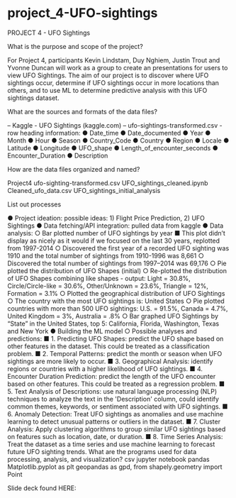 # project_4-UFO-sightings

PROJECT 4 - UFO Sightings

What is the purpose and scope of the project?

For Project 4, participants Kevin Lindstam, Duy Nghiem, Justin Trout and Yvonne Duncan will work as a group to create an presentations for users to view UFO Sightings. The aim of our project is to discover where UFO sightings occur, determine if UFO sightings occur in more locations than others, and to use ML to determine predictive analysis with this UFO sightings dataset. 

What are the sources and formats of the data files?

– Kaggle - UFO Sightings (kaggle.com)
– ufo-sightings-transformed.csv - row heading information: 
●	Date_time
●	Date_documented
●	Year
●	Month
●	Hour
●	Season
●	Country_Code
●	Country
●	Region
●	Locale
●	Latitude
●	Longitude
●	UFO_shape
●	Length_of_encounter_seconds
●	Encounter_Duration
●	Description

How are the data files organized and named?

Project4
	ufo-sighting-transformed.csv
	UFO_sightings_cleaned.ipynb
	Cleaned_ufo_data.csv
	UFO_sightings_initial_analysis

List out processes

●	Project ideation: possible ideas: 1) Flight Price Prediction, 2) UFO Sightings
●	Data fetching/API integration: pulled data from kaggle
●	Data analysis:
○	Bar plotted number of UFO sightings by year
■	This plot didn’t display as nicely as it would if we focused on the last 30 years, replotted from 1997-2014
○	Discovered the first year of a recorded UFO sighting was 1910 and the total number of sightings from 1910-1996 was 8,661
○	Discovered the total number of sightings from 1997–2014 was 69,176
○	Pie plotted the distribution of UFO Shapes (initial)
○	Re-plotted the distribution of UFO Shapes combining like shapes - output: Light = 30.8%, Circle/Circle-like = 30.6%, Other/Unknown = 23.6%, Triangle = 12%, Formation = 3.1%
○	Plotted the geographical distribution of UFO Sightings
○	The country with the most UFO sightings is: United States
○	Pie plotted countries with more than 500 UFO sightings: U.S. = 91.5%, Canada = 4.7%, United Kingdom = 3%, Australia = .8%
○	Bar graphed UFO Sightings by “State” in the United States, top 5: California, Florida, Washington, Texas and New York
●	Building the ML model
○	Possible analyses and predictions:
■	1. Predicting UFO Shapes: predict the UFO shape based on other features in the dataset. This could be treated as a classification problem.
■	2. Temporal Patterns: predict the month or season when UFO sightings are more likely to occur.
■	3. Geographical Analysis: identify regions or countries with a higher likelihood of UFO sightings.
■	4. Encounter Duration Prediction: predict the length of the UFO encounter based on other features. This could be treated as a regression problem.
■	5. Text Analysis of Descriptions: use natural language processing (NLP) techniques to analyze the text in the 'Description' column, could identify common themes, keywords, or sentiment associated with UFO sightings.
■	6. Anomaly Detection: Treat UFO sightings as anomalies and use machine learning to detect unusual patterns or outliers in the dataset.
■	7. Cluster Analysis: Apply clustering algorithms to group similar UFO sightings based on features such as location, date, or duration.
■	8. Time Series Analysis: Treat the dataset as a time series and use machine learning to forecast future UFO sighting trends.
What are the programs used for data processing, analysis, and visualization?
csv
jupyter notebook
pandas
Matplotlib.pyplot as plt
geopandas as gpd, from shapely.geometry import Point

Slide deck found HERE: 
